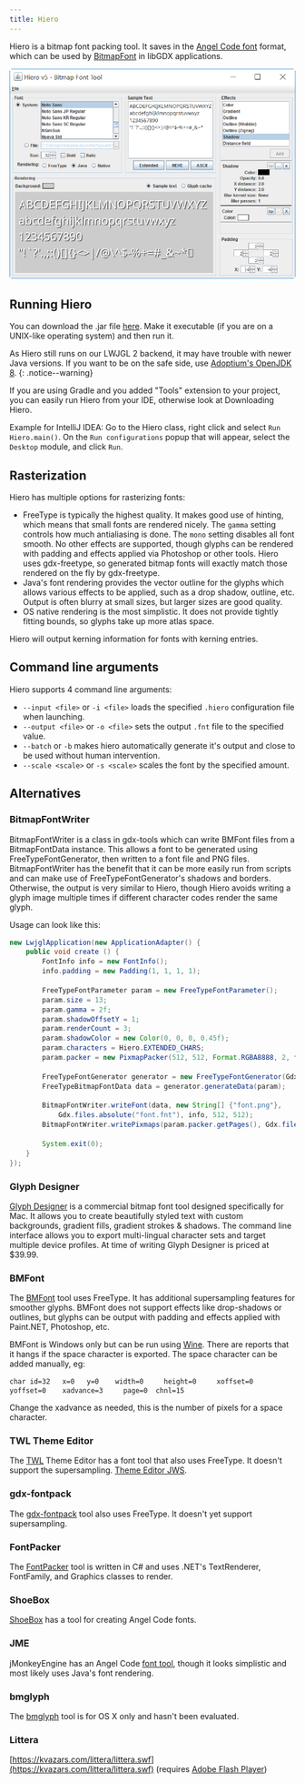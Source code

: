 ```yaml
---
title: Hiero
---
```

Hiero is a bitmap font packing tool. It saves in the [Angel Code font](https://www.angelcode.com/products/bmfont/) format, which can be used by [BitmapFont](/wiki/graphics/2d/fonts/bitmap-fonts) in libGDX applications.

![](/assets/wiki/images/hiero01.png)

## Running Hiero

You can download the .jar file [here](https://libgdx-nightlies.s3.eu-central-1.amazonaws.com/libgdx-runnables/runnable-hiero.jar). Make it executable (if you are on a UNIX-like operating system) and then run it.

As Hiero still runs on our LWJGL 2 backend, it may have trouble with newer Java versions. If you want to be on the safe side, use [Adoptium's OpenJDK 8](https://adoptium.net/index.html).
{: .notice--warning}

If you are using Gradle and you added "Tools" extension to your project, you can easily run Hiero from your IDE, otherwise look at Downloading Hiero.

Example for IntelliJ IDEA: Go to the Hiero class, right click and select `Run Hiero.main()`. On the `Run configurations` popup that will appear, select the `Desktop` module, and click `Run`.

## Rasterization

Hiero has multiple options for rasterizing fonts:

 * FreeType is typically the highest quality. It makes good use of hinting, which means that small fonts are rendered nicely. The `gamma` setting controls how much antialiasing is done. The `mono` setting disables all font smooth. No other effects are supported, though glyphs can be rendered with padding and effects applied via Photoshop or other tools. Hiero uses gdx-freetype, so generated bitmap fonts will exactly match those rendered on the fly by gdx-freetype.
 * Java's font rendering provides the vector outline for the glyphs which allows various effects to be applied, such as a drop shadow, outline, etc. Output is often blurry at small sizes, but larger sizes are good quality.
 * OS native rendering is the most simplistic. It does not provide tightly fitting bounds, so glyphs take up more atlas space.

Hiero will output kerning information for fonts with kerning entries.

## Command line arguments

Hiero supports 4 command line arguments:

* `--input <file>` or `-i <file>` loads the specified `.hiero` configuration file when launching.
* `--output <file>` or `-o <file>` sets the output `.fnt` file to the specified value.
* `--batch` or `-b` makes hiero  automatically generate it's output and close to be used without human intervention.
* `--scale <scale>` or `-s <scale>` scales the font by the specified amount.

## Alternatives

### BitmapFontWriter

BitmapFontWriter is a class in gdx-tools which can write BMFont files from a BitmapFontData instance. This allows a font to be generated using FreeTypeFontGenerator, then written to a font file and PNG files. BitmapFontWriter has the benefit that it can be more easily run from scripts and can make use of FreeTypeFontGenerator's shadows and borders. Otherwise, the output is very similar to Hiero, though Hiero avoids writing a glyph image multiple times if different character codes render the same glyph.

Usage can look like this:

```java
new LwjglApplication(new ApplicationAdapter() {
	public void create () {
		FontInfo info = new FontInfo();
		info.padding = new Padding(1, 1, 1, 1);

		FreeTypeFontParameter param = new FreeTypeFontParameter();
		param.size = 13;
		param.gamma = 2f;
		param.shadowOffsetY = 1;
		param.renderCount = 3;
		param.shadowColor = new Color(0, 0, 0, 0.45f);
		param.characters = Hiero.EXTENDED_CHARS;
		param.packer = new PixmapPacker(512, 512, Format.RGBA8888, 2, false, new SkylineStrategy());

		FreeTypeFontGenerator generator = new FreeTypeFontGenerator(Gdx.files.absolute("some-font.ttf"));
		FreeTypeBitmapFontData data = generator.generateData(param);

		BitmapFontWriter.writeFont(data, new String[] {"font.png"},
			Gdx.files.absolute("font.fnt"), info, 512, 512);
		BitmapFontWriter.writePixmaps(param.packer.getPages(), Gdx.files.absolute("imageDir"), name);

		System.exit(0);
	}
});
```

### Glyph Designer

[Glyph Designer](https://www.71squared.com/glyphdesigner) is a commercial bitmap font tool designed specifically for Mac. It allows you to create beautifully styled text with custom backgrounds, gradient fills, gradient strokes & shadows. The command line interface allows you to export multi-lingual character sets and target multiple device profiles. At time of writing Glyph Designer is priced at $39.99.

### BMFont

The [BMFont](https://www.angelcode.com/products/bmfont/) tool uses FreeType. It has additional supersampling features for smoother glyphs. BMFont does not support effects like drop-shadows or outlines, but glyphs can be output with padding and effects applied with Paint.NET, Photoshop, etc.

BMFont is Windows only but can be run using [Wine](https://www.winehq.org/). There are reports that it hangs if the space character is exported. The space character can be added manually, eg:
```
char id=32   x=0   y=0    width=0     height=0     xoffset=0    yoffset=0    xadvance=3     page=0  chnl=15
```
Change the xadvance as needed, this is the number of pixels for a space character.

### TWL Theme Editor

The [TWL](https://web.archive.org/web/20181029091157/http://twl.l33tlabs.org/) Theme Editor has a font tool that also uses FreeType. It doesn't support the supersampling. [Theme Editor JWS](https://web.archive.org/web/20180113081423/http://twl.l33tlabs.org/themer/themer.jnlp).

### gdx-fontpack

The [gdx-fontpack](https://github.com/mattdesl/gdx-fontpack) tool also uses FreeType. It doesn't yet support supersampling.

### FontPacker

The [FontPacker](https://web.archive.org/web/20190910225125/http://www.java-gaming.org/topics/fontpacker-pack-truetype-fonts-into-your-game/30219/view.html) tool is written in C# and uses .NET's TextRenderer, FontFamily, and Graphics classes to render.

### ShoeBox

[ShoeBox](http://renderhjs.net/shoebox/) has a tool for creating Angel Code fonts.

### JME

jMonkeyEngine has an Angel Code [font tool](https://web.archive.org/web/20120104011845/http://jmonkeyengine.org/groups/jmonkeyplatform/forum/topic/font-creator-for-jmp/), though it looks simplistic and most likely uses Java's font rendering.

### bmglyph

The [bmglyph](http://www.bmglyph.com/) tool is for OS X only and hasn't been evaluated.

### Littera

[https://kvazars.com/littera/littera.swf](https://kvazars.com/littera/littera.swf) (requires [Adobe Flash Player](https://www.adobe.com/support/flashplayer/debug_downloads.html))
